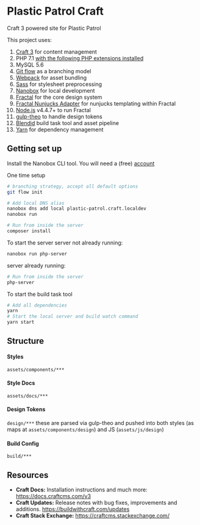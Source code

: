 # Plastic Patrol Craft

Craft 3 powered site for Plastic Patrol

This project uses:

1. [Craft 3](https://buildwithcraft.com) for content management
2. PHP 7.1 [with the following PHP extensions installed](https://buildwithcraft.com/docs/requirements)
3. MySQL 5.6
4. [Git flow](http://nvie.com/posts/a-successful-git-branching-model/) as a branching model
5. [Webpack](https://webpack.js.org) for asset bundling
6. [Sass](http://sass-lang.com) for stylesheet preprocessing
7. [Nanobox](https://nanobox.io/) for local development
8. [Fractal](https://fractal.build/guide) for the core design system
9. [Fractal Nunjucks Adapter](https://github.com/frctl/nunjucks) for nunjucks templating within Fractal
10. [Node.js](https://nodejs.org/en/) v4.4.7+ to run Fractal
11. [gulp-theo](https://github.com/salesforce-ux/theo) to handle design tokens
12. [Blendid](https://github.com/vigetlabs/blendid) build task tool and asset pipeline
13. [Yarn](https://yarnpkg.com/lang/en/) for dependency management 


## Getting set up

Install the Nanobox CLI tool. You will need a (free) [account](https://dashboard.nanobox.io/users/register)

One time setup
```bash
# branching strategy, accept all default options
git flow init 

# Add local DNS alias
nanobox dns add local plastic-patrol.craft.localdev
nanobox run

# Run from inside the server
composer install
```

To start the server
server not already running:
```bash
nanobox run php-server
```
server already running:
```bash
# Run from inside the server
php-server
```

To start the build task tool
```bash
# Add all dependencies
yarn
# Start the local server and build watch command
yarn start
```

## Structure

#### Styles
`assets/components/***`
#### Style Docs
`assets/docs/***`
#### Design Tokens
`design/***` these are parsed via gulp-theo and pushed into both styles (as maps at `assets/components/design`) and JS (`assets/js/design`)
#### Build Config
`build/***`

## Resources

* **Craft Docs:** Installation instructions and much more: https://docs.craftcms.com/v3
* **Craft Updates:** Release notes with bug fixes, improvements and additions. https://buildwithcraft.com/updates
* **Craft Stack Exchange:** https://craftcms.stackexchange.com/
